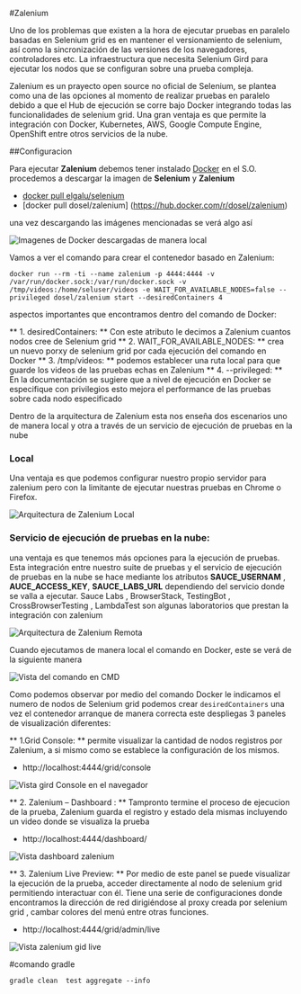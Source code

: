 #Zalenium

Uno de los problemas que existen a la hora de ejecutar pruebas en paralelo basadas en Selenium grid
es en mantener el versionamiento de selenium, así como la sincronización de las versiones de los navegadores, controladores etc.
La infraestructura que necesita Selenium Gird para ejecutar los nodos que se configuran sobre una prueba compleja.

Zalenium es un prayecto open source no oficial de Selenium, se plantea como una de las opciones al momento de realizar pruebas en paralelo
debido a que el Hub de ejecución se corre bajo Docker integrando todas las funcionalidades de selenium grid. 
Una gran ventaja es que permite la integración con Docker, Kubernetes, AWS, Google Compute Engine, OpenShift entre otros servicios de la nube.

##Configuracion

Para ejecutar **Zalenium** debemos tener instalado [Docker](https://hub.docker.com/) en el S.O. 
procedemos a descargar la imagen  de **Selenium** y **Zalenium**

*	[docker pull elgalu/selenium](https://hub.docker.com/r/elgalu/selenium)
*	[docker pull dosel/zalenium] (https://hub.docker.com/r/dosel/zalenium)

una vez descargando las imágenes mencionadas se verá algo así 

![Imagenes de Docker descargadas de manera local](https://drive.google.com/open?id=1raTUlzDynTz3Imjqf2qmWdwl6Vlwws19)

Vamos a ver el comando para crear el contenedor basado en Zalenium:
```
docker run --rm -ti --name zalenium -p 4444:4444 -v /var/run/docker.sock:/var/run/docker.sock -v /tmp/videos:/home/seluser/videos -e WAIT_FOR_AVAILABLE_NODES=false --privileged dosel/zalenium start --desiredContainers 4
```
aspectos importantes que encontramos dentro del comando de Docker:

** 1. desiredContainers: **  Con  este atributo le decimos a Zalenium cuantos nodos cree de Selenium grid 
** 2. WAIT_FOR_AVAILABLE_NODES: ** crea un nuevo porxy de selenium grid por cada ejecución del comando en Docker
** 3. /tmp/videos: ** podemos establecer una ruta local para que guarde los videos de las pruebas echas en Zalenium
** 4. --privileged: ** En la documentación se sugiere que a nivel de ejecución en Docker se especifique con privilegios esto mejora el performance de las pruebas sobre cada nodo especificado

Dentro de la arquitectura de Zalenium esta nos enseña dos escenarios uno de manera local y otra a través de un servicio de ejecución de pruebas en la nube

### Local 
Una ventaja es que podemos configurar nuestro propio servidor para zalenium pero con la limitante de ejecutar nuestras pruebas en Chrome o Firefox.

![Arquitectura de Zalenium Local](https://drive.google.com/open?id=1_QJEhbfTethUjmONf7z-amQPQfs1DFu1)

### Servicio de ejecución de pruebas en la nube: 
una ventaja es que tenemos más opciones para la ejecución de pruebas. Esta integración entre nuestro suite de pruebas y el servicio de ejecución de pruebas en la nube se hace mediante los atributos **SAUCE_USERNAM** , **AUCE_ACCESS_KEY**, **SAUCE_LABS_URL** dependiendo del servicio donde se valla a ejecutar.
Sauce Labs , BrowserStack, TestingBot , CrossBrowserTesting , LambdaTest  son algunas laboratorios que prestan la integración  con  zalenium

![Arquitectura de Zalenium Remota](https://drive.google.com/open?id=1PnIdx7BTUckponyC495Vn54szKSqsPSL)

Cuando ejecutamos de manera local el comando en Docker, este se verá de la siguiente manera

![Vista del comando en CMD](https://drive.google.com/open?id=1hFAdY4Uo3zccerLnzgHiAasio3jnErYk)

Como podemos observar por medio del comando Docker le indicamos el numero de nodos de Selenium grid podemos crear `desiredContainers` una vez el contenedor arranque de manera correcta este despliegas 3 paneles de visualización diferentes: 

** 1.Grid Console: ** permite visualizar la cantidad de nodos registros por Zalenium, a si mismo como se establece la configuración de los mismos.

 + http://localhost:4444/grid/console

![Vista gird Console en el navegador](https://drive.google.com/open?id=13rigjbSKNmFZS16kSEVDilhb5cFVQmkt)
 
** 2. Zalenium – Dashboard : ** Tampronto termine el proceso de ejecucion de la prueba, Zalenium guarda el registro y estado dela mismas 
								incluyendo un video donde se visualiza la prueba 

+ http://localhost:4444/dashboard/

![Vista dashboard zalenium](https://drive.google.com/open?id=1kWB9lCJ42TDKJ8BFNgoLcGOIE1gE8HDv)

** 3. Zalenium Live Preview: ** Por medio de este panel se puede visualizar la ejecución de la prueba, acceder directamente al nodo de selenium grid permitiendo interactuar con él. 
								Tiene una serie de configuraciones donde encontramos la dirección de red dirigiéndose al proxy creada por selenium grid , cambar colores del menú entre otras funciones.

+ http://localhost:4444/grid/admin/live

![Vista zalenium gid live](https://drive.google.com/open?id=1nAIL-UpzE-aJj2PNipizWBzuWfXM80EX)
	
	

#comando gradle 

```
gradle clean  test aggregate --info
```

